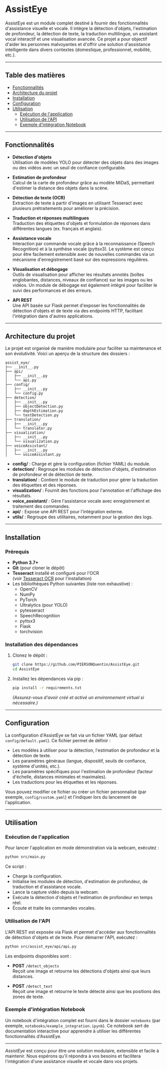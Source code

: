 # AssistEye

AssistEye est un module complet destiné à fournir des fonctionnalités d'assistance visuelle et vocale. Il intègre la détection d'objets, l'estimation de profondeur, la détection de texte, la traduction multilingue, un assistant vocal interactif et une visualisation avancée. Ce projet a pour objectif d'aider les personnes malvoyantes et d'offrir une solution d'assistance intelligente dans divers contextes (domestique, professionnel, mobilité, etc.).

---
## Table des matières

- [Fonctionnalités](#fonctionnalités)
- [Architecture du projet](#architecture-du-projet)
- [Installation](#installation)
- [Configuration](#configuration)
- [Utilisation](#utilisation)
  - [Exécution de l'application](#exécution-de-lapplication)
  - [Utilisation de l'API](#utilisation-de-lapi)
  - [Exemple d'intégration Notebook](#exemple-dintégration-notebook)

---

## Fonctionnalités

- **Détection d'objets**  
  Utilisation de modèles YOLO pour détecter des objets dans des images ou des vidéos avec un seuil de confiance configurable.

- **Estimation de profondeur**  
  Calcul de la carte de profondeur grâce au modèle MiDaS, permettant d'estimer la distance des objets dans la scène.

- **Détection de texte (OCR)**  
  Extraction de texte à partir d'images en utilisant Tesseract avec plusieurs prétraitements pour améliorer la précision.

- **Traduction et réponses multilingues**  
  Traduction des étiquettes d'objets et formulation de réponses dans différentes langues (ex. français et anglais).

- **Assistance vocale**  
  Interaction par commande vocale grâce à la reconnaissance (Speech Recognition) et à la synthèse vocale (pyttsx3). Le système est conçu pour être facilement extensible avec de nouvelles commandes via un mécanisme d'enregistrement basé sur des expressions régulières.

- **Visualisation et débogage**  
  Outils de visualisation pour afficher les résultats annotés (boîtes englobantes, distances, niveaux de confiance) sur les images ou les vidéos. Un module de débogage est également intégré pour faciliter le suivi des performances et des erreurs.

- **API REST**  
  Une API basée sur Flask permet d'exposer les fonctionnalités de détection d'objets et de texte via des endpoints HTTP, facilitant l'intégration dans d'autres applications.

---

## Architecture du projet

Le projet est organisé de manière modulaire pour faciliter sa maintenance et son évolutivité. Voici un aperçu de la structure des dossiers :

```plaintext
assist_eye/
├── __init__.py
├── api/
│   ├── __init__.py
│   └── api.py
├── config/
│   ├── __init__.py
│   └── config.py
├── detection/
│   ├── __init__.py
│   ├── objectDetection.py
│   ├── depthEstimation.py
│   └── textDetection.py
├── translation/
│   ├── __init__.py
│   └── translator.py
├── visualization/
│   ├── __init__.py
│   └── visualization.py
├── voiceAssistant/
│   ├── __init__.py
│   └── voiceAssistant.py
```

- **config/** : Charge et gère la configuration (fichier YAML) du module.
- **detection/** : Regroupe les modules de détection d'objets, d'estimation de profondeur et de détection de texte.
- **translation/** : Contient le module de traduction pour gérer la traduction des étiquettes et des réponses.
- **visualization/** : Fournit des fonctions pour l'annotation et l'affichage des résultats.
- **voice_assistant/** : Gère l'assistance vocale avec enregistrement et traitement des commandes.
- **api/** : Expose une API REST pour l'intégration externe.
- **utils/** : Regroupe des utilitaires, notamment pour la gestion des logs.

---

## Installation

### Prérequis

- **Python 3.7+**
- **Git** (pour cloner le dépôt)
- **Tesseract** installé et configuré pour l'OCR  
  (voir [Tesseract OCR](https://github.com/tesseract-ocr/tesseract) pour l'installation)
- Les bibliothèques Python suivantes (liste non exhaustive) :
  - OpenCV
  - NumPy
  - PyTorch
  - Ultralytics (pour YOLO)
  - pytesseract
  - SpeechRecognition
  - pyttsx3
  - Flask
  - torchvision

### Installation des dépendances

1. Clonez le dépôt :

   ```bash
   git clone https://github.com/PIERSONQuentin/AssistEye.git
   cd AssistEye
   ```

2. Installez les dépendances via pip :

   ```bash
   pip install -r requirements.txt
   ```

   *(Assurez-vous d'avoir créé et activé un environnement virtuel si nécessaire.)*

---

## Configuration

La configuration d'AssistEye se fait via un fichier YAML (par défaut `config/default.yaml`). Ce fichier permet de définir :

- Les modèles à utiliser pour la détection, l'estimation de profondeur et la détection de texte.
- Les paramètres généraux (langue, dispositif, seuils de confiance, système d'unités, etc.).
- Les paramètres spécifiques pour l'estimation de profondeur (facteur d'échelle, distances minimales et maximales).
- Les traductions pour les étiquettes et les réponses.

Vous pouvez modifier ce fichier ou créer un fichier personnalisé (par exemple, `config/custom.yaml`) et l'indiquer lors du lancement de l'application.

---

## Utilisation

### Exécution de l'application

Pour lancer l'application en mode démonstration via la webcam, exécutez :

```bash
python src/main.py
```

Ce script :

- Charge la configuration.
- Initialise les modules de détection, d'estimation de profondeur, de traduction et d'assistance vocale.
- Lance la capture vidéo depuis la webcam.
- Exécute la détection d'objets et l'estimation de profondeur en temps réel.
- Écoute et traite les commandes vocales.

### Utilisation de l'API

L'API REST est exposée via Flask et permet d'accéder aux fonctionnalités de détection d'objets et de texte. Pour démarrer l'API, exécutez :

```bash
python src/assist_eye/api/api.py
```

Les endpoints disponibles sont :

- **POST** `/detect_objects`  
  Reçoit une image et retourne les détections d'objets ainsi que leurs distances.

- **POST** `/detect_text`  
  Reçoit une image et retourne le texte détecté ainsi que les positions des zones de texte.

### Exemple d'intégration Notebook

Un notebook d'intégration complet est fourni dans le dossier `notebooks` (par exemple, `notebooks/example_integration.ipynb`). Ce notebook sert de documentation interactive pour apprendre à utiliser les différentes fonctionnalités d'AssistEye.

---

*AssistEye* est conçu pour être une solution modulaire, extensible et facile à maintenir. Nous espérons qu'il répondra à vos besoins et facilitera l'intégration d'une assistance visuelle et vocale dans vos projets.